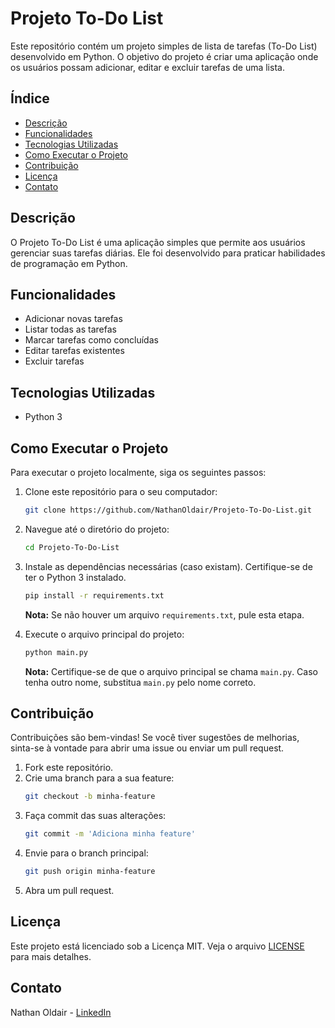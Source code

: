 # Projeto To-Do List

Este repositório contém um projeto simples de lista de tarefas (To-Do List) desenvolvido em Python. O objetivo do projeto é criar uma aplicação onde os usuários possam adicionar, editar e excluir tarefas de uma lista.

## Índice

- [Descrição](#descrição)
- [Funcionalidades](#funcionalidades)
- [Tecnologias Utilizadas](#tecnologias-utilizadas)
- [Como Executar o Projeto](#como-executar-o-projeto)
- [Contribuição](#contribuição)
- [Licença](#licença)
- [Contato](#contato)

## Descrição

O Projeto To-Do List é uma aplicação simples que permite aos usuários gerenciar suas tarefas diárias. Ele foi desenvolvido para praticar habilidades de programação em Python.

## Funcionalidades

- Adicionar novas tarefas
- Listar todas as tarefas
- Marcar tarefas como concluídas
- Editar tarefas existentes
- Excluir tarefas

## Tecnologias Utilizadas

- Python 3

## Como Executar o Projeto

Para executar o projeto localmente, siga os seguintes passos:

1. Clone este repositório para o seu computador:
   ```bash
   git clone https://github.com/NathanOldair/Projeto-To-Do-List.git
   ```
2. Navegue até o diretório do projeto:
   ```bash
   cd Projeto-To-Do-List
   ```
3. Instale as dependências necessárias (caso existam). Certifique-se de ter o Python 3 instalado.
   ```bash
   pip install -r requirements.txt
   ```
   **Nota:** Se não houver um arquivo `requirements.txt`, pule esta etapa.

4. Execute o arquivo principal do projeto:
   ```bash
   python main.py
   ```
   **Nota:** Certifique-se de que o arquivo principal se chama `main.py`. Caso tenha outro nome, substitua `main.py` pelo nome correto.

## Contribuição

Contribuições são bem-vindas! Se você tiver sugestões de melhorias, sinta-se à vontade para abrir uma issue ou enviar um pull request.

1. Fork este repositório.
2. Crie uma branch para a sua feature:
   ```bash
   git checkout -b minha-feature
   ```
3. Faça commit das suas alterações:
   ```bash
   git commit -m 'Adiciona minha feature'
   ```
4. Envie para o branch principal:
   ```bash
   git push origin minha-feature
   ```
5. Abra um pull request.

## Licença

Este projeto está licenciado sob a Licença MIT. Veja o arquivo [LICENSE](LICENSE) para mais detalhes.

## Contato

Nathan Oldair - [LinkedIn](https://www.linkedin.com/in/nathanoldair)
